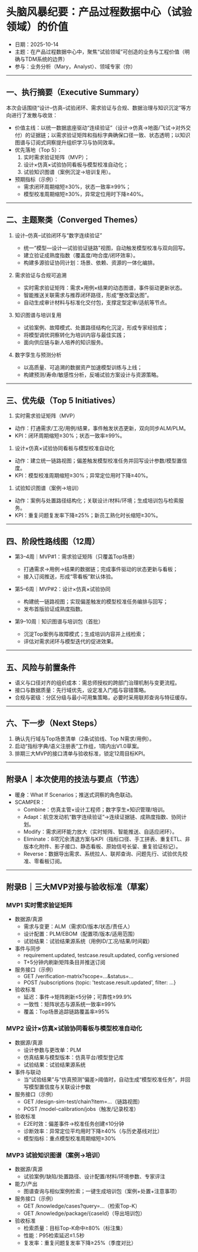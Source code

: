 # 头脑风暴纪要：产品过程数据中心（试验领域）的价值

- 日期：2025-10-14
- 主题：在产品过程数据中心中，聚焦“试验领域”可创造的业务与工程价值（明确与TDM系统的边界）
- 参与：业务分析（Mary，Analyst）、领域专家（你）

---

## 一、执行摘要（Executive Summary）

本次会话围绕“设计–仿真–试验闭环、需求验证与合规、数据治理与知识沉淀”等方向进行了发散与收敛：

- 价值主线：以统一数据底座驱动“连续验证”（设计→仿真→地面/飞试→对外交付）的证据链；以需求验证矩阵和指标字典确保口径一致、状态透明；以知识图谱与订阅式洞察提升组织学习与协同效率。
- 优先落地（Top 5）：
  1) 实时需求验证矩阵（MVP）；
  2) 设计×仿真×试验协同看板与模型校准自动化；
  3) 试验知识图谱（案例沉淀→培训复用）。
- 预期指标（示例）：
  - 需求闭环周期缩短≥30%，状态一致率≥99%；
  - 模型校准周期缩短≥30%，异常定位用时下降≥40%。

---

## 二、主题聚类（Converged Themes）

1. 设计–仿真–试验闭环与“数字连续验证”
   - 统一“模型—设计—试验验证链路”视图，自动触发模型校准与双向回写。
   - 建立验证成熟度指数（覆盖度/吻合度/闭环效率）。
   - 构建多源验证协同计划：场景、依赖、资源的一体化编排。

2. 需求验证与合规可追溯
   - 实时需求验证矩阵：需求×用例×结果的动态图谱，事件驱动更新状态。
   - 智能推送关联需求与推荐闭环路径，形成“整改雷达图”。
   - 自动生成审计材料与标准化交付包，支撑定型定审/适航等节点。

3. 知识图谱与培训复用
   - 试验案例、故障模式、处置路径结构化沉淀，形成专家经验库；
   - 将模型调优洞察转化为培训内容与最佳实践；
   - 面向供应链与新人培养的知识服务。

4. 数字孪生与预测分析
   - 以高质量、可追溯的数据资产加速模型训练与上线；
   - 构建预测/寿命/敏感性分析，反哺试验方案设计与资源策略。

---

## 三、优先级（Top 5 Initiatives）

1) 实时需求验证矩阵（MVP）
- 动作：打通需求/工况/用例/结果，事件触发状态更新，双向同步ALM/PLM。
- KPI：闭环周期缩短≥30%；状态一致率≥99%。

1) 设计×仿真×试验协同看板与模型校准自动化
- 动作：建立统一链路视图；偏差触发模型校准任务并回写设计参数/模型置信度。
- KPI：模型校准周期缩短≥30%；异常定位用时下降≥40%。

1) 试验知识图谱（案例→培训）
- 动作：案例与处置路径结构化；关联设计/材料/环境；生成培训包与检索服务。
- KPI：重复问题复发率下降≥25%；新员工熟化时长缩短≥30%。

---

## 四、阶段性路线图（12周）

- 第3–4周｜MVP#1：需求验证矩阵（只覆盖Top场景）
  - 打通需求→用例→结果的数据链；完成事件驱动的状态更新与看板；
  - 接入订阅推送，形成“零看板”默认体验。

- 第5–6周｜MVP#2：设计×仿真×试验协同
  - 构建统一链路视图；实现偏差触发的模型校准任务编排与回写；
  - 发布首版验证成熟度指数。

- 第9–10周｜知识图谱与培训包（首批）
  - 沉淀Top案例与故障模式；生成培训内容并上线检索；
  - 评估对需求闭环与模型迭代的促进效果。

---

## 五、风险与前置条件

- 语义与口径对齐的组织成本：需总师授权的跨部门治理机制与变更流程。
- 接口与数据质量：先行域优先，设定准入门槛与容错策略。
- 合规与密级：分区分级与最小可用集策略，必要时采用联邦查询与特征缓存。

---

## 六、下一步（Next Steps）

1. 确认先行域与Top场景清单（2条试验线、Top N需求/用例）。
2. 启动“指标字典/语义注册表”工作组，1周内出V1.0草案。
3. 排期三大MVP的接口清单与验收标准，锁定12周目标KPI。

---

## 附录A｜本次使用的技法与要点（节选）

- 暖身：What If Scenarios；推送式洞察的角色联动。
- SCAMPER：
  - Combine：仿真主管×设计工程师；数字孪生×知识管理/培训。
  - Adapt：航空发动机“数字连续验证”→连续证据链、成熟度指数、协同计划。
  - Modify：需求闭环能力放大（实时矩阵、智能推送、自适应闭环）。
  - Eliminate：8项冗余清退方案与KPI（指标口径、手工拼表、重复ETL、非版本化附件、影子接口、静态看板、原始信号长留、重复验证标记）。
  - Reverse：数据导出需求、系统拉人、联邦查询、问题先行、试验优先校准、零看板订阅。

---

## 附录B｜三大MVP对接与验收标准（草案）

### MVP1 实时需求验证矩阵
- 数据源/真源
  - 需求与变更：ALM（需求ID/版本/状态/责任人）
  - 设计配置：PLM/EBOM（配置项/版本/适用范围）
  - 试验结果：试验结果源系统（用例ID/工况/结果/时间戳）
- 事件与同步
  - requirement.updated, testcase.result.updated, config.versioned
  - T+5分钟内刷新矩阵条目并推送订阅
- 服务接口（示例）
  - GET /verification-matrix?scope=…&status=…
  - POST /subscriptions {topic: 'testcase.result.updated', filter: …}
- 验收标准
  - 延迟：事件→矩阵刷新≤5分钟；可靠性≥99.9%
  - 一致性：矩阵状态与源系统一致率≥99%
  - 覆盖：Top场景追踪链路覆盖率≥95%

### MVP2 设计×仿真×试验协同看板与模型校准自动化
- 数据源/真源
  - 设计参数与更改单：PLM
  - 仿真结果与模型版本：仿真平台/模型登记库
  - 试验结果：试验结果源系统
- 事件与联动
  - 当“试验结果”与“仿真预测”偏差>阈值时，自动生成“模型校准任务”，并回写模型置信度与关联设计参数
- 服务接口（示例）
  - GET /design-sim-test/chain?item=…（链路视图）
  - POST /model-calibration/jobs（触发/记录校准）
- 验收标准
  - E2E时效：偏差事件→校准任务创建≤10分钟
  - 诊断效率：异常定位平均用时下降≥40%（与历史基线对比）
  - 模型指标：重点模型校准周期缩短≥30%

### MVP3 试验知识图谱（案例→培训）
- 数据源/真源
  - 试验案例/缺陷/处置路径、设计配置/材料/环境参数、专家评注
- 能力/产出
  - 图谱查询与相似案例检索；一键生成培训包（案例+处置+注意事项）
- 服务接口（示例）
  - GET /knowledge/cases?query=…（检索Top-K）
  - GET /knowledge/package/{caseId}（导出培训包）
- 验收标准
  - 检索质量：目标Top-K命中≥80%（标注集）
  - 性能：P95检索延迟≤1.5秒
  - 复发率：重复问题复发率下降≥25%（季度对比）

